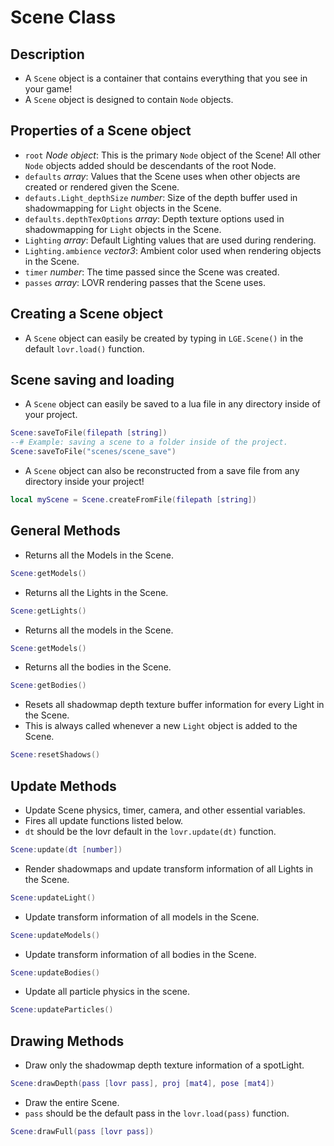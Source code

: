 # Scene Class

## Description
* A ``Scene`` object is a container that contains everything that you see in your game!
* A ``Scene`` object is designed to contain ``Node`` objects.

## Properties of a Scene object
* ``root`` *Node object*: This is the primary ``Node`` object of the Scene! All other ``Node`` objects added should be descendants of the root Node.
* ``defaults`` *array*: Values that the Scene uses when other objects are created or rendered given the Scene.
* ``defauts.Light_depthSize`` *number*: Size of the depth buffer used in shadowmapping for ``Light`` objects in the Scene.
* ``defaults.depthTexOptions`` *array*: Depth texture options used in shadowmapping for ``Light`` objects in the Scene.
* ``Lighting`` *array*: Default Lighting values that are used during rendering.
* ``Lighting.ambience`` *vector3*: Ambient color used when rendering objects in the Scene.
* ``timer`` *number*: The time passed since the Scene was created.
* ``passes`` *array*: LOVR rendering passes that the Scene uses.

## Creating a Scene object
* A ``Scene`` object can easily be created by typing in ``LGE.Scene()`` in the default ``lovr.load()`` function.

## Scene saving and loading
* A ``Scene`` object can easily be saved to a lua file in any directory inside of your project.
```lua
Scene:saveToFile(filepath [string])
--# Example: saving a scene to a folder inside of the project.
Scene:saveToFile("scenes/scene_save")
```
* A ``Scene`` object can also be reconstructed from a save file from any directory inside your project!
```lua
local myScene = Scene.createFromFile(filepath [string])
```

## General Methods
* Returns all the Models in the Scene.
```lua
Scene:getModels()
```
* Returns all the Lights in the Scene.
```lua
Scene:getLights()
```
* Returns all the models in the Scene.
```lua
Scene:getModels()
```
* Returns all the bodies in the Scene.
```lua
Scene:getBodies()
```
* Resets all shadowmap depth texture buffer information for every Light in the Scene.
* This is always called whenever a new ``Light`` object is added to the Scene.
```lua
Scene:resetShadows()
```

## Update Methods
* Update Scene physics, timer, camera, and other essential variables.
* Fires all update functions listed below.
* ``dt`` should be the lovr default in the ``lovr.update(dt)`` function.
```lua
Scene:update(dt [number])
```
* Render shadowmaps and update transform information of all Lights in the Scene.
```lua
Scene:updateLight()
```
* Update transform information of all models in the Scene.
```lua
Scene:updateModels()
```
* Update transform information of all bodies in the Scene.
```lua
Scene:updateBodies()
```
* Update all particle physics in the scene.
```lua
Scene:updateParticles()
```

## Drawing Methods
* Draw only the shadowmap depth texture information of a spotLight.
```lua
Scene:drawDepth(pass [lovr pass], proj [mat4], pose [mat4])
```
* Draw the entire Scene.
* ``pass`` should be the default pass in the ``lovr.load(pass)`` function.
```lua
Scene:drawFull(pass [lovr pass])
```